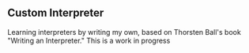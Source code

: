 ## Custom Interpreter

Learning interpreters by writing my own, based on Thorsten Ball's book "Writing an Interpreter."
This is a work in progress
